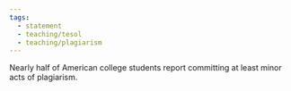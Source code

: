 ```yaml
---
tags:
  - statement
  - teaching/tesol
  - teaching/plagiarism
---
```

Nearly half of American college students report committing at least minor acts of plagiarism.